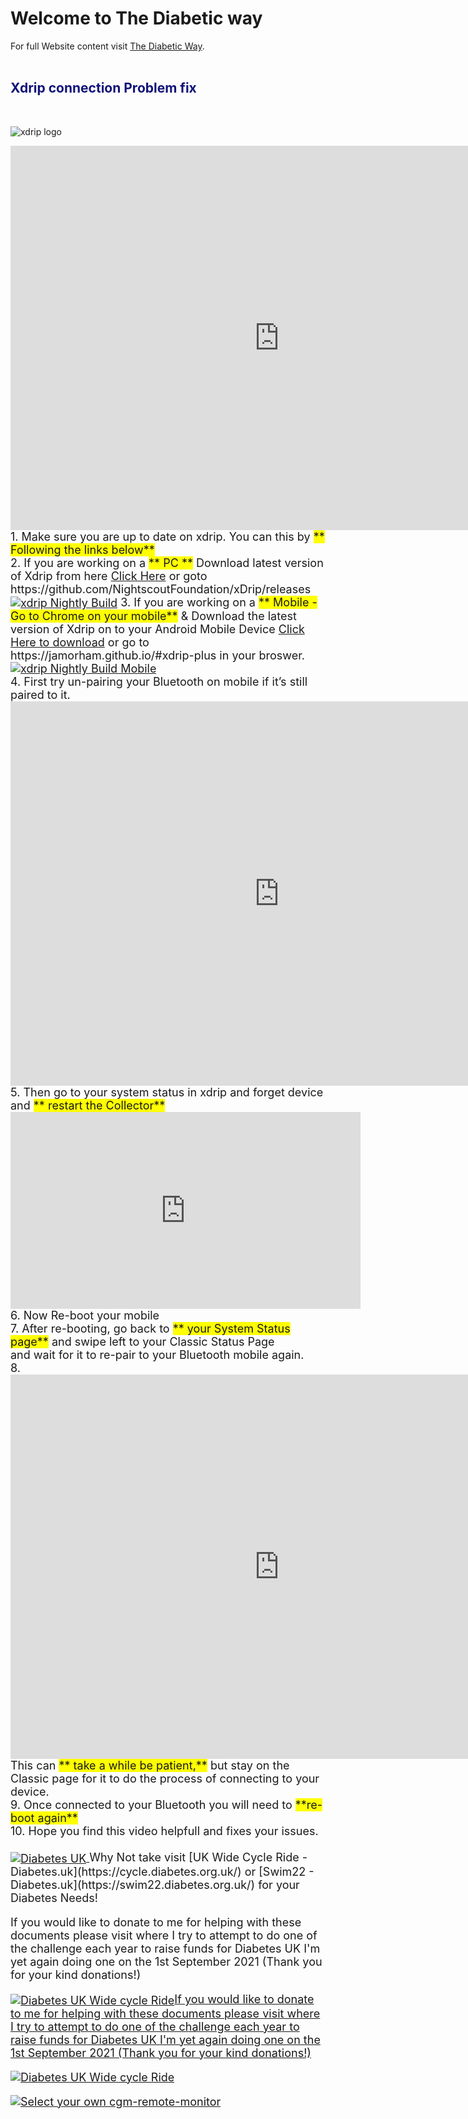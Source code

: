 # Welcome to The Diabetic way
For full Website content visit [The Diabetic Way](https://www.thediabeticway.co.uk/index.php/en/).
<br>
<br>

## <span style="color:#111478">Xdrip connection Problem fix </span> <br> 

<br>

<img width="auto" height="auto" border="0" align="center"  src="/img/xdrip/the groups blood my xdrip_logo_white_cloud.png" title="xdrip logo"/></a>

<iframe width="860" height="615" src="https://www.youtube.com/embed/WfKZ2_Hv3nE" title="YouTube video player" frameborder="0" allow="accelerometer; autoplay; clipboard-write; encrypted-media; gyroscope; picture-in-picture" allowfullscreen></iframe>
   
<br>  
<font size="4"> 
1. Make sure you are up to date on xdrip. You can this by <span style="background-color: #FFFF00">** Following the links below**</span><br>
2. If you are working on a <span style="background-color: #FFFF00">** PC **</span> Download latest version of Xdrip from here <a href= target="_blank" title="xdrip Nightly build PC">Click Here</a> or goto https://github.com/NightscoutFoundation/xDrip/releases 
 <a href="https://github.com/NightscoutFoundation/xDrip/releases" target="_blank">
  <img width="auto" height="auto" border="0" align="center"  src="/img/xdrip/xdrip_nightly build logo.jpg" title="xdrip Nightly Build"/></a>
3. If you are working on a <span style="background-color: #FFFF00">** Mobile - Go to Chrome on your mobile**</span> & Download the latest version of Xdrip on to your Android Mobile Device <a href=" https://jamorham.github.io/#xdrip-plus" target="_blank" title="Download Xdrip from mobile">Click Here to download</a> or go to https://jamorham.github.io/#xdrip-plus in your broswer.
 <a href="https://jamorham.github.io/#xdrip-plus" target="_blank">
  <img width="auto" height="auto" border="0" align="center"  src="/img/xdrip/Nightly Build Mobile link.jpg" title="xdrip Nightly Build Mobile"/></a><br>
  4. First try un-pairing your Bluetooth on mobile if it’s still paired to it.<br>
  <iframe width="860" height="615" src="https://www.youtube.com/embed/YVy_qxeHpog" title="YouTube video player" frameborder="0" allow="accelerometer; autoplay; clipboard-write; encrypted-media; gyroscope; picture-in-picture" allowfullscreen></iframe><br>
  5. Then go to your system status in xdrip and forget device and <span style="background-color: #FFFF00">** restart the Collector**</span><br>
   <iframe width="560" height="315" src="https://www.youtube.com/embed/tUckHWhXiFQ" title="YouTube video player" frameborder="0" allow="accelerometer; autoplay; clipboard-write; encrypted-media; gyroscope; picture-in-picture" allowfullscreen></iframe><br>
   6. Now Re-boot your mobile <br>
   7. After re-booting, go back to <span style="background-color: #FFFF00">** your System Status page**</span> and swipe left to your Classic Status Page <br>and wait for it to re-pair to your Bluetooth mobile again.<br>
   8. <iframe width="860" height="615" src="https://www.youtube.com/embed/WfKZ2_Hv3nE?start=100" title="YouTube video player" frameborder="0" allow="accelerometer; autoplay; clipboard-write; encrypted-media; gyroscope; picture-in-picture" allowfullscreen></iframe><br>
   This can <span style="background-color: #FFFF00">** take a while be patient,**</span> but stay on the Classic page for it to do the process of connecting to your device.<br>
   9. Once connected to your  Bluetooth you will need to <span style="background-color: #FFFF00">**re-boot again**</span><br>
   10. Hope you find this video helpfull and fixes your issues.<br><br>
   


<a href="https://www.diabetes.org.uk/" target="_blank">
  <img width="auto" height="auto" border="0" align="center"  src="/img/Diabetesuk/pngarea.com_rutgers-logo-png-8467605.png" title="Diabetes UK"/>
</a>               Why Not take visit [UK Wide Cycle Ride - Diabetes.uk](https://cycle.diabetes.org.uk/) or  [Swim22 - Diabetes.uk](https://swim22.diabetes.org.uk/) for your Diabetes Needs! 

If you would like to donate to me for helping with these documents please visit where I try to attempt to do one of the challenge each year to raise funds for Diabetes UK I'm yet again doing one on the 1st September 2021 (Thank you for your kind donations!)  

<a href="https://www.facebook.com/david.galloway.75033/posts/573983773774927?__cft__[0]=AZUnXPgENQhMUmUoX8ubo153kZN9YoNBMp-SwuQoBBGmcs38N9N3N9U4JEthonOLFp6hn5c7Dpg-Xo4bAl5RS5Ew9qWOA0yys2hzR0dhh0Jsroj4wWTWvYpdvt0ilnFFQHo&__tn__=%2CO%2CP-R
" target="_blank">
  <img width="auto" height="auto" border="0" align="center"  src="/img/Diabetesuk/uk_wide_cycle_ride_.jpg" title="Diabetes UK Wide cycle Ride"/>If you would like to donate to me for helping with these documents please visit where I try to attempt to do one of the challenge each year to raise funds for Diabetes UK I'm yet again doing one on the 1st September 2021 (Thank you for your kind donations!)  

<a href="https://www.facebook.com/david.galloway.75033/posts/573983773774927?__cft__[0]=AZUnXPgENQhMUmUoX8ubo153kZN9YoNBMp-SwuQoBBGmcs38N9N3N9U4JEthonOLFp6hn5c7Dpg-Xo4bAl5RS5Ew9qWOA0yys2hzR0dhh0Jsroj4wWTWvYpdvt0ilnFFQHo&__tn__=%2CO%2CP-R
" target="_blank">
  <img width="auto" height="auto" border="0" align="center"  src="/img/Diabetesuk/uk_wide_cycle_ride_.jpg" title="Diabetes UK Wide cycle Ride"/>

<img width="auto" height="auto" border="0" align="center"  src="/img/Github/your-own-cgm-remote-monitor-project.jpg" title="Select your own cgm-remote-monitor"/>
</font>
  <!--  
  
  mkdocs.yml    # The configuration file.
    docs/
    index.md  # The documentation homepage.
       ...       # Other markdown pages, images and other files.
		
click here link 
		<a href=" https://jamorham.github.io/#xdrip-plus" target="_blank" title="Download Xdrip from mobile">Click Here</a> download xdrip from mobile: 
		
<a href="http://nightscout.github.io/pages/update-fork/" target="_blank">
  <img width="auto" height="auto" border="0" align="center"  src="/img/Nightscout/Time to Update Nightscout.png" title="Update Tool"/></a>		
		
		
adding 	Yellow Hightligher!!!!!!!!	
<span style="background-color: #FFFF00">**Marked text**</span>


<a>
  <img width="auto" height="auto" border="0" align="center"  src="/img/Nightscout/Time to Update Nightscout.png" title="Update Tool"/></a>	




Adding a image
<a href="https://www.youtube.com/watch?v=MFsbm45b6YY" target="_blank">
  <img width="auto" height="auto" border="0" align="center"  src="/img/Nightscout/nightscout version_14.06.jpg" title="Version of Nightscout Video"/>
</a>

<img width="auto" height="auto" border="0" align="center"  src="/img/xdrip/the groups blood my xdrip_logo_white_cloud.png" title="xdrip logo"/></a>

Adding Video

<iframe width="850" height="415" src="https://www.youtube.com/embed/MFsbm45b6YY" title="YouTube video player" frameborder="0" allow="accelerometer; autoplay; clipboard-write; encrypted-media; gyroscope; picture-in-picture" allowfullscreen></iframe>

Note
**Note:** a note is something that needs to be mentioned but is apart from the context.


List
This is a regular paragraph.

Paragraph:

1. **Now Open another tab**  to make a Mongodb Atlas** Account: <a href="https://www.mongodb.com/cloud/atlas" target="_blank" title="Click Start Free">See Here</a> 
  and **click** Start Free
 <img width="auto" height="auto" border="0" align="center"  src="/img/Atlas/MongoDB Atlas start free.jpg"Click Start"/>
   2. Sub item two
   3. Sub item three
2. Item two



font size
<font size="4">

</font>



Table
| Syntax | Description |
| ----------- | ----------- |
| Header | Title |
| Paragraph | Text |


-->

